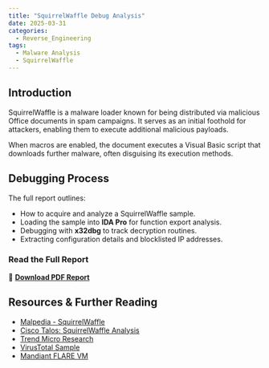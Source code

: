 ```yaml
---
title: "SquirrelWaffle Debug Analysis"
date: 2025-03-31
categories:
  - Reverse_Engineering
tags:
  - Malware Analysis
  - SquirrelWaffle
---
```


## Introduction
SquirrelWaffle is a malware loader known for being distributed via malicious Office documents in spam campaigns. It serves as an initial foothold for attackers, enabling them to execute additional malicious payloads. 

When macros are enabled, the document executes a Visual Basic script that downloads further malware, often disguising its execution methods.

## Debugging Process
The full report outlines:
- How to acquire and analyze a SquirrelWaffle sample.
- Loading the sample into **IDA Pro** for function export analysis.
- Debugging with **x32dbg** to track decryption routines.
- Extracting configuration details and blocklisted IP addresses.

### **Read the Full Report**
📄 **[Download PDF Report](https://yourgithubusername.github.io/assets/SquirrelWaffle_Debug.pdf)**

## Resources & Further Reading
- [Malpedia - SquirrelWaffle](https://malpedia.caad.fkie.fraunhofer.de/details/win.squirrelwaffle)
- [Cisco Talos: SquirrelWaffle Analysis](https://blog.talosintelligence.com/squirrelwaffle-emerges/)
- [Trend Micro Research](https://www.trendmicro.com/en_us/research/21/k/Squirrelwaffle-Exploits-ProxyShell-and-ProxyLogon-to-Hijack-Email-Chains.html)
- [VirusTotal Sample](https://www.virustotal.com/gui/file/6095f96dd5eca96a3fb9338eec4ab574921c0febb36f6a6db60aae1aeb9ffcab)
- [Mandiant FLARE VM](https://github.com/mandiant/flare-vm)
